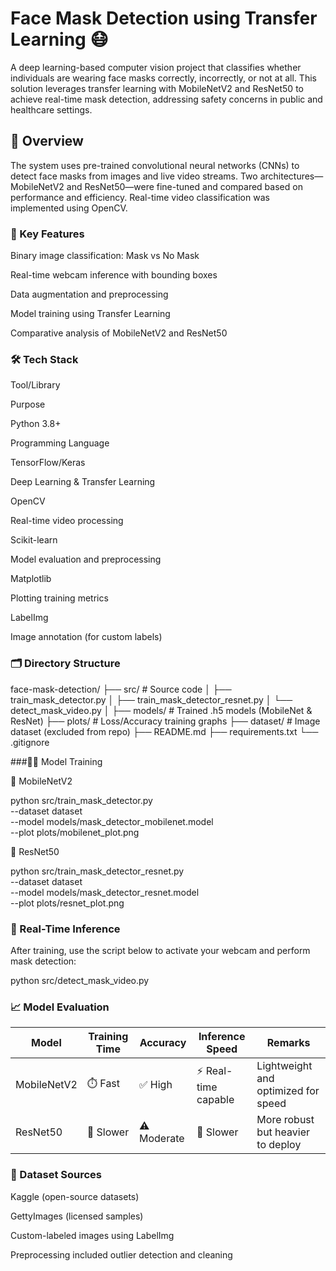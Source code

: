 # Face Mask Detection using Transfer Learning 😷

A deep learning-based computer vision project that classifies whether individuals are wearing face masks correctly, incorrectly, or not at all. This solution leverages transfer learning with MobileNetV2 and ResNet50 to achieve real-time mask detection, addressing safety concerns in public and healthcare settings.

## 🚀 Overview

The system uses pre-trained convolutional neural networks (CNNs) to detect face masks from images and live video streams. Two architectures—MobileNetV2 and ResNet50—were fine-tuned and compared based on performance and efficiency. Real-time video classification was implemented using OpenCV.

### 🧠 Key Features

Binary image classification: Mask vs No Mask

Real-time webcam inference with bounding boxes

Data augmentation and preprocessing

Model training using Transfer Learning

Comparative analysis of MobileNetV2 and ResNet50

### 🛠️ Tech Stack

Tool/Library

Purpose

Python 3.8+

Programming Language

TensorFlow/Keras

Deep Learning & Transfer Learning

OpenCV

Real-time video processing

Scikit-learn

Model evaluation and preprocessing

Matplotlib

Plotting training metrics

LabelImg

Image annotation (for custom labels)

### 🗂️ Directory Structure

face-mask-detection/
├── src/                        # Source code
│   ├── train_mask_detector.py
│   ├── train_mask_detector_resnet.py
│   └── detect_mask_video.py
│
├── models/                    # Trained .h5 models (MobileNet & ResNet)
├── plots/                     # Loss/Accuracy training graphs
├── dataset/                   # Image dataset (excluded from repo)
├── README.md
├── requirements.txt
└── .gitignore

###🏋️‍♂️ Model Training

🔹 MobileNetV2

python src/train_mask_detector.py \
  --dataset dataset \
  --model models/mask_detector_mobilenet.model \
  --plot plots/mobilenet_plot.png

🔹 ResNet50

python src/train_mask_detector_resnet.py \
  --dataset dataset \
  --model models/mask_detector_resnet.model \
  --plot plots/resnet_plot.png

### 🎥 Real-Time Inference

After training, use the script below to activate your webcam and perform mask detection:

python src/detect_mask_video.py


### 📈 Model Evaluation

| Model       | Training Time | Accuracy       | Inference Speed     | Remarks                            |
|-------------|---------------|----------------|----------------------|------------------------------------|
| MobileNetV2 | ⏱️ Fast        | ✅ High         | ⚡ Real-time capable | Lightweight and optimized for speed |
| ResNet50    | 🐢 Slower      | ⚠️ Moderate     | 🐌 Slower           | More robust but heavier to deploy   |


### 📜 Dataset Sources

Kaggle (open-source datasets)

GettyImages (licensed samples)

Custom-labeled images using LabelImg

Preprocessing included outlier detection and cleaning

